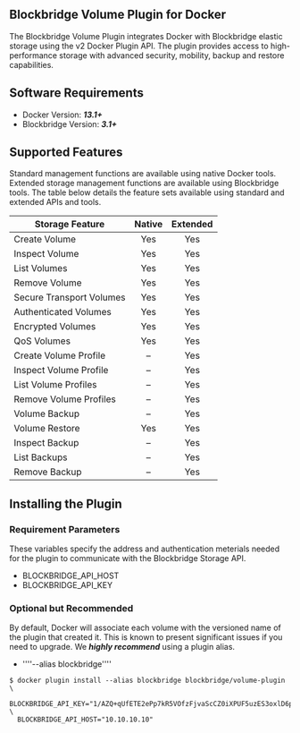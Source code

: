 ## Blockbridge Volume Plugin for Docker

The Blockbridge Volume Plugin integrates Docker with Blockbridge
elastic storage using the v2 Docker Plugin API. The plugin provides
access to high-performance storage with advanced security, mobility,
backup and restore capabilities.

## Software Requirements

- Docker Version: ***13.1+***
- Blockbridge Version: ***3.1+***

## Supported Features

Standard management functions are available using native Docker
tools. Extended storage management functions are available using
Blockbridge tools. The table below details the feature sets available
using standard and extended APIs and tools.

| Storage Feature          | Native         | Extended |
| ------------------------ | :------------: | :-----------------: |
| Create Volume            | Yes            | Yes |
| Inspect Volume           | Yes            | Yes |
| List Volumes             | Yes            | Yes |
| Remove Volume            | Yes            | Yes |
| Secure Transport Volumes | Yes            | Yes |
| Authenticated Volumes    | Yes            | Yes |
| Encrypted Volumes        | Yes            | Yes |
| QoS Volumes              | Yes            | Yes |
| Create Volume Profile    | –              | Yes |
| Inspect Volume Profile   | –              | Yes |
| List Volume Profiles     | –              | Yes |
| Remove Volume Profiles   | –              | Yes |
| Volume Backup            | –              | Yes |
| Volume Restore           | Yes            | Yes |
| Inspect Backup           | –              | Yes |
| List Backups             | –              | Yes |
| Remove Backup            | –              | Yes |


## Installing the Plugin

### Requirement Parameters
These variables specify the address and authentication meterials
needed for the plugin to communicate with the Blockbridge Storage API.
- BLOCKBRIDGE_API_HOST 
- BLOCKBRIDGE_API_KEY

### Optional but Recommended

By default, Docker will associate each volume with the versioned name
of the plugin that created it. This is known to present significant
issues if you need to upgrade. We ***highly recommend*** using a
plugin alias.

- ''''--alias blockbridge''''

````
$ docker plugin install --alias blockbridge blockbridge/volume-plugin \
  BLOCKBRIDGE_API_KEY="1/AZQ+qUfETE2ePp7kR5VOfzFjvaScCZ0iXPUF5uzES3oxlD6pR8RNDA" \
  BLOCKBRIDGE_API_HOST="10.10.10.10"

````
